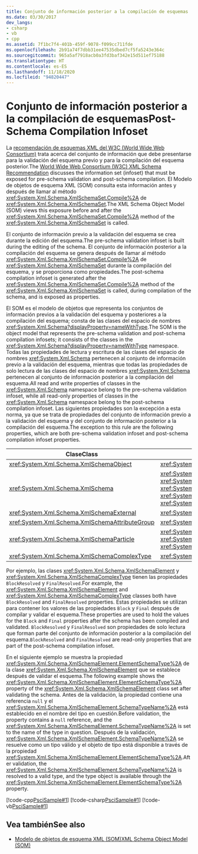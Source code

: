 ```yaml
---
title: Conjunto de información posterior a la compilación de esquemas
ms.date: 03/30/2017
dev_langs:
- csharp
- vb
- cpp
ms.assetid: 7f1bc7f4-401b-459f-9078-f099cc711fde
ms.openlocfilehash: 2b91a74f7dbb31ee47535dbed7cf5fa5243e364c
ms.sourcegitcommit: 965a5af7918acb0a3fd3baf342e15d511ef75188
ms.translationtype: HT
ms.contentlocale: es-ES
ms.lasthandoff: 11/18/2020
ms.locfileid: "94820447"
---
```

# <a name="post-schema-compilation-infoset"></a><span data-ttu-id="e0ad3-102">Conjunto de información posterior a la compilación de esquemas</span><span class="sxs-lookup"><span data-stu-id="e0ad3-102">Post-Schema Compilation Infoset</span></span>
<span data-ttu-id="e0ad3-103">La [recomendación de esquemas XML del W3C (World Wide Web Consortium)](https://www.w3.org/XML/Schema) trata acerca del conjunto de información que debe presentarse para la validación del esquema previo y para la compilación del esquema posterior.</span><span class="sxs-lookup"><span data-stu-id="e0ad3-103">The [World Wide Web Consortium (W3C) XML Schema Recommendation](https://www.w3.org/XML/Schema) discusses the information set (infoset) that must be exposed for pre-schema validation and post-schema compilation.</span></span> <span data-ttu-id="e0ad3-104">El Modelo de objetos de esquema XML (SOM) consulta esta información antes y después de llamar al método <xref:System.Xml.Schema.XmlSchemaSet.Compile%2A> de <xref:System.Xml.Schema.XmlSchemaSet>.</span><span class="sxs-lookup"><span data-stu-id="e0ad3-104">The XML Schema Object Model (SOM) views this exposure before and after the <xref:System.Xml.Schema.XmlSchemaSet.Compile%2A> method of the <xref:System.Xml.Schema.XmlSchemaSet> is called.</span></span>  
  
 <span data-ttu-id="e0ad3-105">El conjunto de información previo a la validación del esquema se crea durante la edición del esquema.</span><span class="sxs-lookup"><span data-stu-id="e0ad3-105">The pre-schema validation infoset is built during the editing of the schema.</span></span> <span data-ttu-id="e0ad3-106">El conjunto de información posterior a la compilación del esquema se genera después de llamar al método <xref:System.Xml.Schema.XmlSchemaSet.Compile%2A> de <xref:System.Xml.Schema.XmlSchemaSet> durante la compilación del esquema, y se proporciona como propiedades.</span><span class="sxs-lookup"><span data-stu-id="e0ad3-106">The post-schema compilation infoset is generated after the <xref:System.Xml.Schema.XmlSchemaSet.Compile%2A> method of the <xref:System.Xml.Schema.XmlSchemaSet> is called, during compilation of the schema, and is exposed as properties.</span></span>  
  
 <span data-ttu-id="e0ad3-107">El SOM es el modelo de objetos que representa los conjuntos de información previos a la validación del esquema y posteriores a la compilación del esquema; consta de las clases del espacio de nombres <xref:System.Xml.Schema?displayProperty=nameWithType>.</span><span class="sxs-lookup"><span data-stu-id="e0ad3-107">The SOM is the object model that represents the pre-schema validation and post-schema compilation infosets; it consists of the classes in the <xref:System.Xml.Schema?displayProperty=nameWithType> namespace.</span></span> <span data-ttu-id="e0ad3-108">Todas las propiedades de lectura y escritura de las clases del espacio de nombres <xref:System.Xml.Schema> pertenecen al conjunto de información previo a la validación del esquema, mientras que todas las propiedades de solo lectura de las clases del espacio de nombres <xref:System.Xml.Schema> pertenecen al conjunto de información posterior a la compilación del esquema.</span><span class="sxs-lookup"><span data-stu-id="e0ad3-108">All read and write properties of classes in the <xref:System.Xml.Schema> namespace belong to the pre-schema validation infoset, while all read-only properties of classes in the <xref:System.Xml.Schema> namespace belong to the post-schema compilation infoset.</span></span> <span data-ttu-id="e0ad3-109">Las siguientes propiedades son la excepción a esta norma, ya que se trata de propiedades del conjunto de información previo a la validación del esquema y del conjunto de información posterior a la compilación del esquema.</span><span class="sxs-lookup"><span data-stu-id="e0ad3-109">The exception to this rule are the following properties, which are both pre-schema validation infoset and post-schema compilation infoset properties.</span></span>  
  
|<span data-ttu-id="e0ad3-110">Clase</span><span class="sxs-lookup"><span data-stu-id="e0ad3-110">Class</span></span>|<span data-ttu-id="e0ad3-111">Propiedad.</span><span class="sxs-lookup"><span data-stu-id="e0ad3-111">Property</span></span>|  
|-----------|--------------|  
|<xref:System.Xml.Schema.XmlSchemaObject>|<xref:System.Xml.Schema.XmlSchemaObject.Parent%2A>|  
|<xref:System.Xml.Schema.XmlSchema>|<span data-ttu-id="e0ad3-112"><xref:System.Xml.Schema.XmlSchema.AttributeFormDefault%2A>, <xref:System.Xml.Schema.XmlSchema.BlockDefault%2A>, <xref:System.Xml.Schema.XmlSchema.ElementFormDefault%2A>, <xref:System.Xml.Schema.XmlSchema.FinalDefault%2A>, <xref:System.Xml.Schema.XmlSchema.TargetNamespace%2A></span><span class="sxs-lookup"><span data-stu-id="e0ad3-112"><xref:System.Xml.Schema.XmlSchema.AttributeFormDefault%2A>, <xref:System.Xml.Schema.XmlSchema.BlockDefault%2A>, <xref:System.Xml.Schema.XmlSchema.ElementFormDefault%2A>, <xref:System.Xml.Schema.XmlSchema.FinalDefault%2A>, <xref:System.Xml.Schema.XmlSchema.TargetNamespace%2A></span></span>|  
|<xref:System.Xml.Schema.XmlSchemaExternal>|<xref:System.Xml.Schema.XmlSchemaExternal.Schema%2A>|  
|<xref:System.Xml.Schema.XmlSchemaAttributeGroup>|<xref:System.Xml.Schema.XmlSchemaAttributeGroup.AnyAttribute%2A>|  
|<xref:System.Xml.Schema.XmlSchemaParticle>|<span data-ttu-id="e0ad3-113"><xref:System.Xml.Schema.XmlSchemaParticle.MaxOccurs%2A>, <xref:System.Xml.Schema.XmlSchemaParticle.MinOccurs%2A></span><span class="sxs-lookup"><span data-stu-id="e0ad3-113"><xref:System.Xml.Schema.XmlSchemaParticle.MaxOccurs%2A>, <xref:System.Xml.Schema.XmlSchemaParticle.MinOccurs%2A></span></span>|  
|<xref:System.Xml.Schema.XmlSchemaComplexType>|<xref:System.Xml.Schema.XmlSchemaComplexType.AnyAttribute%2A>|  
  
 <span data-ttu-id="e0ad3-114">Por ejemplo, las clases <xref:System.Xml.Schema.XmlSchemaElement> y <xref:System.Xml.Schema.XmlSchemaComplexType> tienen las propiedades `BlockResolved` y `FinalResolved`.</span><span class="sxs-lookup"><span data-stu-id="e0ad3-114">For example, the <xref:System.Xml.Schema.XmlSchemaElement> and <xref:System.Xml.Schema.XmlSchemaComplexType> classes both have `BlockResolved` and `FinalResolved` properties.</span></span> <span data-ttu-id="e0ad3-115">Estas propiedades se utilizan para contener los valores de las propiedades `Block` y `Final` después de compilar y validar el esquema.</span><span class="sxs-lookup"><span data-stu-id="e0ad3-115">These properties are used to hold the values for the `Block` and `Final` properties after the schema has been compiled and validated.</span></span> <span data-ttu-id="e0ad3-116">`BlockResolved` y `FinalResolved` son propiedades de solo lectura que forman parte del conjunto de información posterior a la compilación del esquema.</span><span class="sxs-lookup"><span data-stu-id="e0ad3-116">`BlockResolved` and `FinalResolved` are read-only properties that are part of the post-schema compilation infoset.</span></span>  
  
 <span data-ttu-id="e0ad3-117">En el siguiente ejemplo se muestra la propiedad <xref:System.Xml.Schema.XmlSchemaElement.ElementSchemaType%2A> de la clase <xref:System.Xml.Schema.XmlSchemaElement> que se establece después de validar el esquema.</span><span class="sxs-lookup"><span data-stu-id="e0ad3-117">The following example shows the <xref:System.Xml.Schema.XmlSchemaElement.ElementSchemaType%2A> property of the <xref:System.Xml.Schema.XmlSchemaElement> class set after validating the schema.</span></span> <span data-ttu-id="e0ad3-118">Antes de la validación, la propiedad contiene una referencia `null` y el <xref:System.Xml.Schema.XmlSchemaElement.SchemaTypeName%2A> está establecido en el nombre del tipo en cuestión.</span><span class="sxs-lookup"><span data-stu-id="e0ad3-118">Before validation, the property contains a `null` reference, and the <xref:System.Xml.Schema.XmlSchemaElement.SchemaTypeName%2A> is set to the name of the type in question.</span></span> <span data-ttu-id="e0ad3-119">Después de la validación, <xref:System.Xml.Schema.XmlSchemaElement.SchemaTypeName%2A> se resuelve como un tipo válido y el objeto de tipo está disponible a través de la propiedad <xref:System.Xml.Schema.XmlSchemaElement.ElementSchemaType%2A>.</span><span class="sxs-lookup"><span data-stu-id="e0ad3-119">After validation, the <xref:System.Xml.Schema.XmlSchemaElement.SchemaTypeName%2A> is resolved to a valid type, and the type object is available through the <xref:System.Xml.Schema.XmlSchemaElement.ElementSchemaType%2A> property.</span></span>  
  
 [!code-cpp[PsciSample#1](../../../../samples/snippets/cpp/VS_Snippets_Data/PsciSample/CPP/PsciSample.cpp#1)]
 [!code-csharp[PsciSample#1](../../../../samples/snippets/csharp/VS_Snippets_Data/PsciSample/CS/PsciSample.cs#1)]
 [!code-vb[PsciSample#1](../../../../samples/snippets/visualbasic/VS_Snippets_Data/PsciSample/VB/PsciSample.vb#1)]  
  
## <a name="see-also"></a><span data-ttu-id="e0ad3-120">Vea también</span><span class="sxs-lookup"><span data-stu-id="e0ad3-120">See also</span></span>

- [<span data-ttu-id="e0ad3-121">Modelo de objetos de esquema XML (SOM)</span><span class="sxs-lookup"><span data-stu-id="e0ad3-121">XML Schema Object Model (SOM)</span></span>](xml-schema-object-model-som.md)
